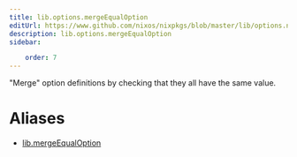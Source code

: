 ```yaml
---
title: lib.options.mergeEqualOption
editUrl: https://www.github.com/nixos/nixpkgs/blob/master/lib/options.nix#L256C22
description: lib.options.mergeEqualOption
sidebar:

    order: 7
---
```


"Merge" option definitions by checking that they all have the same value.


# Aliases

- [lib.mergeEqualOption](/reference/libmergeEqualOption)


